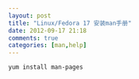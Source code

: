 ```yaml
---
layout: post
title: "Linux/Fedora 17 安装man手册"
date: 2012-09-17 21:18
comments: true
categories: [man,help]
---
```


	yum install man-pages
